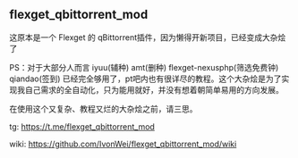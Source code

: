 ## flexget_qbittorrent_mod
这原本是一个 Flexget 的 qBittorrent插件，因为懒得开新项目，已经变成大杂烩了

PS：对于大部分人而言 iyuu(辅种) amt(删种) flexget-nexusphp(筛选免费钟) qiandao(签到) 已经完全够用了，pt吧内也有很详尽的教程。这个大杂烩是为了实现我自己需求的全自动化，只为能用就好，并没有想着朝简单易用的方向发展。

在使用这个又复杂、教程又烂的大杂烩之前，请三思。

tg: <https://t.me/flexget_qbittorrent_mod>

wiki: <https://github.com/IvonWei/flexget_qbittorrent_mod/wiki>